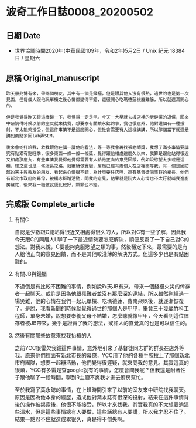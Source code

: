 [_metadata_:encoding]: - "utf-8"
[_metadata_:fileformat]: - "markdown"
[_metadata_:MIME_type]: - "text/plain"
[_metadata_:markdown_version]: - "commonmark version 0.29"
[_metadata_:markdown_spec]: - "https://spec.commonmark.org/0.29/"

# 波奇工作日誌0008_20200502 #

## 日期 Date ##

* 世界協調時間2020年(中華民國109年，令和2年)5月2日 / Unix 紀元 18384 日 / 星期六

## 原稿 Original_manuscript ##

    昨天蔡兆博有來，帶兩個朋友，其中有一個是錢櫃，但是跟其他人沒有很熟，過世的也是第一次見面，但每個人跟他玩單槓之後心情都變得不錯，還很開心吃瑪德蓮根廢難躲，所以就還滿開心的。

    但是我覺得昨天跟這樣聊一下，我覺得一定是甲。今天一大早就去板店裡的勞健保的退保，回來中研院得時候以前的室友就來找我，想要寮有關葉永鋕的事，我也很意外，他對這個有一種投射，不太能夠接受，但這件事情不是這麼開心，但社會需要有人這樣講講，所以那個當下就還是講到兩點多回lab弄SEM，

    後來魯蛇打給我，救我跟他在講一講他的看法，等一等我會再找張老師獎，我想了滿多事情要講究有點累有點旺季，很多東西一條一條一條獎，覺得跟他相處這麼久以來，我算是跟他站得很近又相處那麼九，有些事情我覺得他覺得需要有人給他正向的意見回饋，例如說慾望太多或是這種，總之這也是一條漫長之路，就繼續做實驗，居然已經有兩個人在店裡面等我，有一個是國防部的天主教教友的朋友，看起來心情很不錯，為什麼要往店哩，還有基督徒同事群的裙長，他們有新北市政府的幕僚，被楊志群蹭活動，問我的意見，結果就是阮大人心情也不太好就叫我進廚房幫忙，後來我一職做就便比較好，顆顆也不錯。

## 完成版 Complete_article ##

1. 有關C

    自認是少數跟C能站得很近又相處得很久的人，所以對C有一些了解，因此我今天跟C的同居人L聊了一下最近情勢要怎麼解決，順便反芻了一下自己對C的想法。對我來說，C要能夠克服慾望之類的事，然後穩定下來，最需要的是有人給他正向的意見回饋，而不是其他較淺薄的解決方式。但這多少也是有點困難的。

2. 有關JB與錢櫃

    不過倒是有比較不困難的事情，例如說昨天JB有來，帶來一個錢櫃火災的倖存者一起聊天。或許是因為他跟罹難者並沒有那麼深的連結，所以雖然剛經過一場災難，他的心情在我們一起玩單槓、吃瑪德蓮、費南朵以後，就逐漸恢復了。是說，我看新聞的時候就覺得過世的那個人是甲甲，畢竟三十幾歲竹科工程師，單身未婚，說想要奉養父母不結婚，怎麼聽就像甲甲，今天看到這位倖存者被JB帶來，幾乎是證實了我的想法，或許人的直覺真的也是可以信任的。

3. 然後有關那些故意來找我抬槓的人

    之前YCC很雷欠我錢這件事情，意外地引來了基督徒同志群的群長在店外等我。原來他們裡面有新北市長的幕僚，YCC用了他的各種手腕拉上了那個新北市府團隊，想要一起辦活動，他們覺得很遲疑，就來問我的意見。其實這真的很煩，YCC有多雷是查google就有的事情，怎麼會問我呢？但我還是耐著性子跟他聊了一段時間，聊到R主廚不爽我才進去廚房幫忙。

    至於我寫了葉永鋕的事情，在上班時間引來了以前的室友來中研院找我聊天。原因是因為他本身的經歷，造成他對葉永鋕有很深的投射，結果在這件事情背後的操作被揭露後，他很不能接受，所以才來找我。其實我真的不太想要淌這些渾水，但是這些事情總有人要做，這些話總有人要講，所以我才忍不住了。結果一點忍不住就造成累很久，真是得不償失啊。
<!--stackedit_data:
eyJoaXN0b3J5IjpbMTA3NTYzNjgxOF19
-->